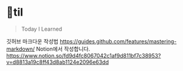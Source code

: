 # 📌til
> Today I Learned

깃허브 마크다운 작성법 https://guides.github.com/features/mastering-markdown/
Notion에서 작성합니다. https://www.notion.so/fd9d4fc8067042c1af9d811bf7c38953?v=d8813a19c8ff43d8ab1124e2096e63dd
